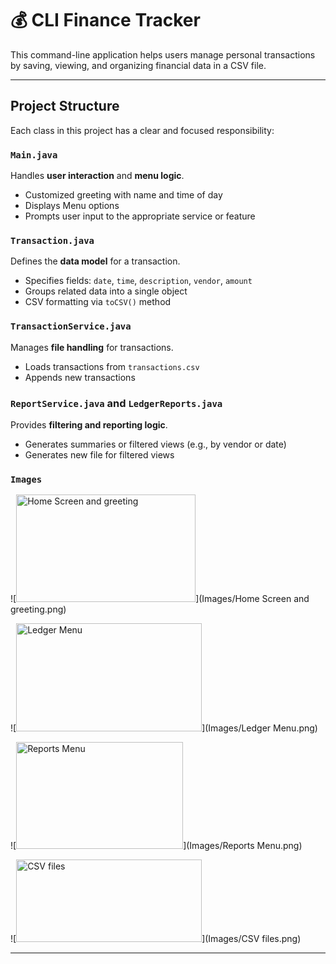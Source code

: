 # 💰 CLI Finance Tracker

This command-line application helps users manage personal transactions by saving, viewing, and organizing financial data in a CSV file.

---

## Project Structure

Each class in this project has a clear and focused responsibility:

### `Main.java`
Handles **user interaction** and **menu logic**.
- Customized greeting with name and time of day
- Displays Menu options
- Prompts user input to the appropriate service or feature

### `Transaction.java`
Defines the **data model** for a transaction.
- Specifies fields: `date`, `time`, `description`, `vendor`, `amount`
- Groups related data into a single object
- CSV formatting via `toCSV()` method

### `TransactionService.java`
Manages **file handling** for transactions.
- Loads transactions from `transactions.csv`
- Appends new transactions

### `ReportService.java` and `LedgerReports.java`
Provides **filtering and reporting logic**.
- Generates summaries or filtered views (e.g., by vendor or date)
- Generates new file for filtered views

### `Images`
![<img width="287" height="172" alt="Home Screen and greeting" src="https://github.com/user-attachments/assets/1afb46aa-9ab2-43b7-ad13-59d72617defc" />](Images/Home Screen and greeting.png)


![<img width="297" height="173" alt="Ledger Menu" src="https://github.com/user-attachments/assets/def81aeb-dae6-4ece-9c7e-e9913212a707" />](Images/Ledger Menu.png)


![<img width="267" height="171" alt="Reports Menu" src="https://github.com/user-attachments/assets/224eca7c-b003-430d-b652-3dcbb05b4475" />](Images/Reports Menu.png)


![<img width="297" height="132" alt="CSV files" src="https://github.com/user-attachments/assets/ee1a5421-bc4d-40bc-9eb3-2f3af6ecc9a5" />](Images/CSV files.png)

---
